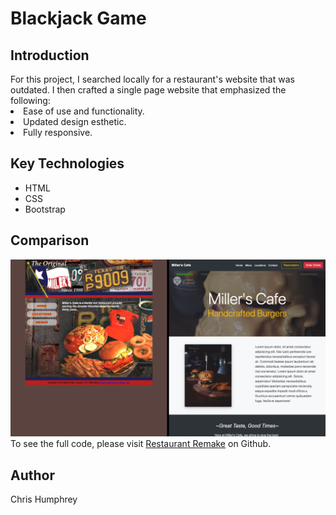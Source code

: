 <h1>Blackjack Game</h1>

<h2>Introduction</h2>
For this project, I searched locally for a restaurant's website that was outdated. I then crafted a single page website that emphasized the following:

<li>Ease of use and functionality.</li>
<li>Updated design esthetic.</li>
<li> Fully responsive.</li>


## Key Technologies
 * HTML
 * CSS
 * Bootstrap


<h2>Comparison</h2>
<img src="images/compare.jpg" style="width= 30px">
To see the full code, please visit <a href="https://github.com/Chris-Humphrey/Burger-Restaurant-Remake">Restaurant Remake</a> on Github.

<h2>Author</h2>
Chris Humphrey